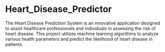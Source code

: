 # Heart_Disease_Predictor
The Heart Disease Prediction System is an innovative application designed to assist healthcare professionals and individuals in assessing the risk of heart disease. This project utilizes machine learning algorithms to analyze various health parameters and predict the likelihood of heart disease in patients.

